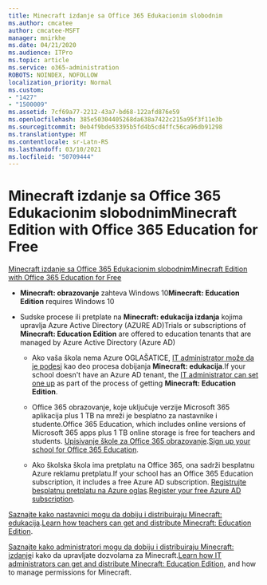 ```yaml
---
title: Minecraft izdanje sa Office 365 Edukacionim slobodnim
ms.author: cmcatee
author: cmcatee-MSFT
manager: mnirkhe
ms.date: 04/21/2020
ms.audience: ITPro
ms.topic: article
ms.service: o365-administration
ROBOTS: NOINDEX, NOFOLLOW
localization_priority: Normal
ms.custom:
- "1427"
- "1500009"
ms.assetid: 7cf69a77-2212-43a7-bd68-122afd876e59
ms.openlocfilehash: 385e50304405268da638a7422c215a95f3f11e3b
ms.sourcegitcommit: 0eb4f9bde53395b5fd4b5cd4ffc56ca96db91298
ms.translationtype: MT
ms.contentlocale: sr-Latn-RS
ms.lasthandoff: 03/10/2021
ms.locfileid: "50709444"
---
```

# <a name="minecraft-edition-with-office-365-education-for-free"></a><span data-ttu-id="b2d20-102">Minecraft izdanje sa Office 365 Edukacionim slobodnim</span><span class="sxs-lookup"><span data-stu-id="b2d20-102">Minecraft Edition with Office 365 Education for Free</span></span>

[<span data-ttu-id="b2d20-103">Minecraft izdanje sa Office 365 Edukacionim slobodnim</span><span class="sxs-lookup"><span data-stu-id="b2d20-103">Minecraft Edition with Office 365 Education for Free</span></span>](https://docs.microsoft.com/education/windows/get-minecraft-for-education)
  
- <span data-ttu-id="b2d20-104">**Minecraft: obrazovanje** zahteva Windows 10</span><span class="sxs-lookup"><span data-stu-id="b2d20-104">**Minecraft: Education Edition** requires Windows 10</span></span>

- <span data-ttu-id="b2d20-105">Sudske procese ili pretplate na **Minecraft: edukacija izdanja** kojima upravlja Azure Active Directory (AZURE AD)</span><span class="sxs-lookup"><span data-stu-id="b2d20-105">Trials or subscriptions of **Minecraft: Education Edition** are offered to education tenants that are managed by Azure Active Directory (Azure AD)</span></span>

  - <span data-ttu-id="b2d20-106">Ako vaša škola nema Azure OGLAŠATICE, [IT administrator može da je podesi](https://docs.microsoft.com/education/windows/school-get-minecraft) kao deo procesa dobijanja **Minecraft: edukacija**.</span><span class="sxs-lookup"><span data-stu-id="b2d20-106">If your school doesn't have an Azure AD tenant, the [IT administrator can set one up](https://docs.microsoft.com/education/windows/school-get-minecraft) as part of the process of getting **Minecraft: Education Edition**.</span></span>

  - <span data-ttu-id="b2d20-107">Office 365 obrazovanje, koje uključuje verzije Microsoft 365 aplikacija plus 1 TB na mreži je besplatno za nastavnike i studente.</span><span class="sxs-lookup"><span data-stu-id="b2d20-107">Office 365 Education, which includes online versions of Microsoft 365 apps plus 1 TB online storage is free for teachers and students.</span></span> <span data-ttu-id="b2d20-108">[Upisivanje škole za Office 365 obrazovanje](https://www.microsoft.com/education/products/office).</span><span class="sxs-lookup"><span data-stu-id="b2d20-108">[Sign up your school for Office 365 Education](https://www.microsoft.com/education/products/office).</span></span>

  - <span data-ttu-id="b2d20-109">Ako školska škola ima pretplatu na Office 365, ona sadrži besplatnu Azure reklamu pretplatu.</span><span class="sxs-lookup"><span data-stu-id="b2d20-109">If your school has an Office 365 Education subscription, it includes a free Azure AD subscription.</span></span> <span data-ttu-id="b2d20-110">[Registrujte besplatnu pretplatu na Azure oglas](https://msdn.microsoft.com/library/windows/hardware/mt703369%28v=vs.85%29.aspx).</span><span class="sxs-lookup"><span data-stu-id="b2d20-110">[Register your free Azure AD subscription](https://msdn.microsoft.com/library/windows/hardware/mt703369%28v=vs.85%29.aspx).</span></span>

<span data-ttu-id="b2d20-111">[Saznajte kako nastavnici mogu da dobiju i distribuiraju Minecraft: edukacija](https://docs.microsoft.com/education/windows/teacher-get-minecraft).</span><span class="sxs-lookup"><span data-stu-id="b2d20-111">[Learn how teachers can get and distribute Minecraft: Education Edition](https://docs.microsoft.com/education/windows/teacher-get-minecraft).</span></span>
  
<span data-ttu-id="b2d20-112">[Saznajte kako administratori mogu da dobiju i distribuiraju Minecraft: izdanje](https://docs.microsoft.com/education/windows/school-get-minecraft)i kako da upravljate dozvolama za Minecraft.</span><span class="sxs-lookup"><span data-stu-id="b2d20-112">[Learn how IT administrators can get and distribute Minecraft: Education Edition](https://docs.microsoft.com/education/windows/school-get-minecraft), and how to manage permissions for Minecraft.</span></span>